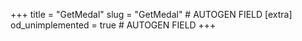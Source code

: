 +++
title = "GetMedal"
slug = "GetMedal" # AUTOGEN FIELD
[extra]
od_unimplemented = true # AUTOGEN FIELD
+++
